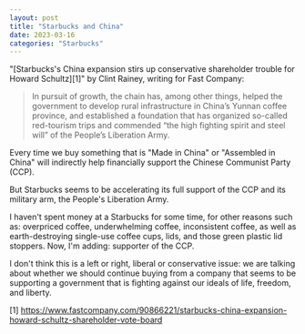 ```yaml
---
layout: post
title: "Starbucks and China"
date: 2023-03-16
categories: "Starbucks"
---
```

"[Starbucks's China expansion stirs up conservative shareholder trouble for Howard Schultz][1]" by Clint Rainey, writing for Fast Company:

> In pursuit of growth, the chain has, among other things, helped the government to develop rural infrastructure in China’s Yunnan coffee province, and established a foundation that has organized so-called red-tourism trips and commended “the high fighting spirit and steel will” of the People’s Liberation Army.

Every time we buy something that is "Made in China" or "Assembled in China" will indirectly help financially support the Chinese Communist Party (CCP).

But Starbucks seems to be accelerating its full support of the CCP and its military arm, the People's Liberation Army.

I haven't spent money at a Starbucks for some time, for other reasons such as: overpriced coffee, underwhelming coffee, inconsistent coffee, as well as earth-destroying single-use coffee cups, lids, and those green plastic lid stoppers. Now, I'm adding: supporter of the CCP.

I don't think this is a left or right, liberal or conservative issue: we are talking about whether we should continue buying from a company that seems to be supporting a government that is fighting against our ideals of life, freedom, and liberty. 

[1] https://www.fastcompany.com/90866221/starbucks-china-expansion-howard-schultz-shareholder-vote-board